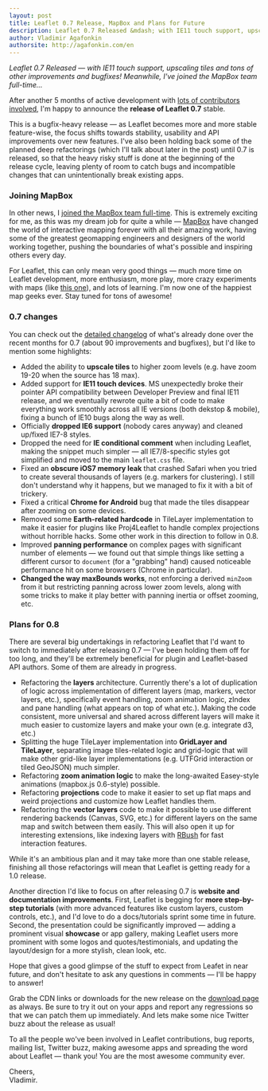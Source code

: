 ```yaml
---
layout: post
title: Leaflet 0.7 Release, MapBox and Plans for Future
description: Leaflet 0.7 Released &mdash; with IE11 touch support, upscaling tiles and tons of other improvements and bugfixes! Meanwhile, I've joined the MapBox team full-time.
author: Vladimir Agafonkin
authorsite: http://agafonkin.com/en
---
```


_Leaflet 0.7 Released &mdash; with IE11 touch support, upscaling tiles and tons of other improvements and bugfixes! Meanwhile, I've joined the MapBox team full-time..._

After another 5 months of active development with [lots of contributors involved](https://github.com/Leaflet/Leaflet/graphs/contributors?from=2013-06-27&to=2013-11-18&type=c), I'm happy to announce the **release of Leaflet 0.7** stable.

This is a bugfix-heavy release &mdash; as Leaflet becomes more and more stable feature-wise, the focus shifts towards stability, usability and API improvements over new features. I've also been holding back some of the planned deep refactorings (which I'll talk about later in the post) until 0.7 is released, so that the heavy risky stuff is done at the beginning of the release cycle, leaving plenty of room to catch bugs and incompatible changes that can unintentionally break existing apps.

### Joining MapBox

In other news, I [joined the MapBox team full-time](https://www.mapbox.com/blog/vladimir-agafonkin-joins-mapbox/). This is extremely exciting for me, as this was my dream job for quite a while &mdash; [MapBox](https://www.mapbox.com) have changed the world of interactive mapping forever with all their amazing work, having some of the greatest geomapping engineers and designers of the world working together, pushing the boundaries of what's possible and inspiring others every day.

For Leaflet, this can only mean very good things &mdash; much more time on Leaflet development, more enthusiasm, more play, more crazy experiments with maps (like [this one](https://www.mapbox.com/blog/dynamic-hill-shading/)), and lots of learning. I'm now one of the happiest map geeks ever. Stay tuned for tons of awesome!

### 0.7 changes

You can check out the [detailed changelog](https://github.com/Leaflet/Leaflet/blob/master/CHANGELOG.md#07-dev-master) of what's already done over the recent months for 0.7 (about 90 improvements and bugfixes), but I'd like to mention some highlights:

* Added the ability to **upscale tiles** to higher zoom levels (e.g. have zoom 19-20 when the source has 18 max).
* Added support for **IE11 touch devices**. MS unexpectedly broke their pointer API compatibility between Developer Preview and final IE11 release, and we eventually rewrote quite a bit of code to make everything work smoothly across all IE versions (both dekstop & mobile), fixing a bunch of IE10 bugs along the way as well.
* Officially **dropped IE6 support** (nobody cares anyway) and cleaned up/fixed IE7-8 styles.
* Dropped the need for **IE conditional comment** when including Leaflet, making the snippet much simpler &mdash; all IE7/8-specific styles got simplified and moved to the main `leaflet.css` file.
* Fixed an **obscure iOS7 memory leak** that crashed Safari when you tried to create several thousands of layers (e.g. markers for clustering). I still don't understand why it happens, but we managed to fix it with a bit of trickery.
* Fixed a critical **Chrome for Android** bug that made the tiles disappear after zooming on some devices.
* Removed some **Earth-related hardcode** in TileLayer implementation to make it easier for plugins like Proj4Leaflet to handle complex projections without horrible hacks. Some other work in this direction to follow in 0.8.
* Improved **panning performance** on complex pages with significant number of elements &mdash; we found out that simple things like setting a different cursor to `document` (for a "grabbing" hand) caused noticeable performance hit on some browsers (Chrome in particular).
* **Changed the way maxBounds works**, not enforcing a derived `minZoom` from it but restricting panning across lower zoom levels, along with some tricks to make it play better with panning inertia or offset zooming, etc.

### Plans for 0.8

There are several big undertakings in refactoring Leaflet that I'd want to switch to immediately after releasing 0.7 &mdash; I've been holding them off for too long, and they'll be extremely beneficial for plugin and Leaflet-based API authors. Some of them are already in progress.

* Refactoring the **layers** architecture. Currently there's a lot of duplication of logic across implementation of different layers (map, markers, vector layers, etc.), specifically event handling, zoom animation logic, zIndex and pane handling (what appears on top of what etc.). Making the code consistent, more universal and shared across different layers will make it much easier to customize layers and make your own (e.g. integrate d3, etc.)
* Splitting the huge TileLayer implementation into **GridLayer and TileLayer**, separating image tiles-related logic and grid-logic that will make other grid-like layer implementations (e.g. UTFGrid interaction or tiled GeoJSON) much simpler.
* Refactoring **zoom animation logic** to make the long-awaited Easey-style animations (mapbox.js 0.6-style) possible.
* Refactoring **projections** code to make it easier to set up flat maps and weird projections and customize how Leaflet handles them.
* Refactoring the **vector layers** code to make it possible to use different rendering backends (Canvas, SVG, etc.) for different layers on the same map and switch between them easily. This will also open it up for interesting extensions, like indexing layers with [RBush](https://github.com/mourner/rbush) for fast interaction features.

While it's an ambitious plan and it may take more than one stable release, finishing all those refactorings will mean that Leaflet is getting ready for a 1.0 release.

Another direction I'd like to focus on after releasing 0.7 is **website and documentation improvements**. First, Leaflet is begging for **more step-by-step tutorials** (with more advanced features like custom layers, custom controls, etc.), and I'd love to do a docs/tutorials sprint some time in future. Second, the presentation could be significantly improved &mdash; adding a prominent visual **showcase** or app gallery, making Leaflet users more prominent with some logos and quotes/testimonials, and updating the layout/design for a more stylish, clean look, etc.

Hope that gives a good glimpse of the stuff to expect from Leafet in near future, and don't hesitate to ask any questions in comments &mdash; I'll be happy to answer!

Grab the CDN links or downloads for the new release on the [download page](../../../download.html) as always. Be sure to try it out on your apps and report any regressions so that we can patch them up immediately. And lets make some nice Twitter buzz about the release as usual!

To all the people wo've been involved in Leaflet contributions, bug reports, mailing list, Twitter buzz, making awesome apps and spreading the word about Leaflet &mdash; thank you! You are the most awesome community ever.

Cheers,<br />
Vladimir.
